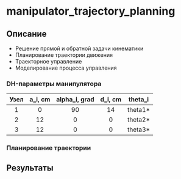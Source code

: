 # manipulator_trajectory_planning
## Описание
- Решение прямой и обратной задачи кинематики
- Планирование траектории движения
- Траекторное управление
- Моделирование процесса управления

### DH-параметры манипулятора
| Узел | a_i, cm | alpha_i, grad | d_i, cm | theta_i |
|:----:|:------:|:------------:|:------:|:-------:|
| 1 | 0 | 90 | 14 | theta1* |
| 2 | 12 | 0 | 0 | theta2* |
|3| 12 | 0 | 0 | theta3* |

### Планирование траектории

## Результаты

##
